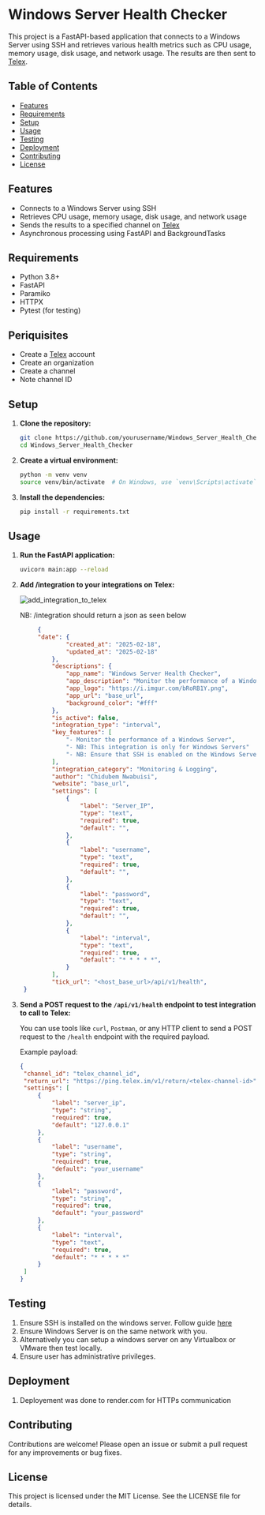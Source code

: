 # Windows Server Health Checker

This project is a FastAPI-based application that connects to a Windows Server using SSH and retrieves various health metrics such as CPU usage, memory usage, disk usage, and network usage. The results are then sent to [Telex](https://telex.im/).

## Table of Contents

- [Features](#features)
- [Requirements](#requirements)
- [Setup](#setup)
- [Usage](#usage)
- [Testing](#testing)
- [Deployment](#deployment)
- [Contributing](#contributing)
- [License](#license)

## Features

- Connects to a Windows Server using SSH
- Retrieves CPU usage, memory usage, disk usage, and network usage
- Sends the results to a specified channel on [Telex](https://telex.im/)
- Asynchronous processing using FastAPI and BackgroundTasks

## Requirements

- Python 3.8+
- FastAPI
- Paramiko
- HTTPX
- Pytest (for testing)

## Periquisites

- Create a [Telex](https://telex.im/) account
- Create an organization
- Create a channel
- Note channel ID

## Setup

1. **Clone the repository:**

   ```sh
   git clone https://github.com/yourusername/Windows_Server_Health_Checker.git
   cd Windows_Server_Health_Checker
   ```

2. **Create a virtual environment:**

   ```sh
   python -m venv venv
   source venv/bin/activate  # On Windows, use `venv\Scripts\activate`
   ```

3. **Install the dependencies:**

   ```sh
   pip install -r requirements.txt
   ```

## Usage

1. **Run the FastAPI application:**

   ```sh
   uvicorn main:app --reload
   ```

2. **Add /integration to your integrations on Telex:**

   ![add_integration_to_telex](image.png)

   NB: /integration should return a json as seen below

   ```json
        {
        "date": {
                "created_at": "2025-02-18",
                "updated_at": "2025-02-18"
            },
            "descriptions": {
                "app_name": "Windows Server Health Checker",
                "app_description": "Monitor the performance of a Windows Server",
                "app_logo": "https://i.imgur.com/bRoRB1Y.png",
                "app_url": "base_url",
                "background_color": "#fff"
            },
            "is_active": false,
            "integration_type": "interval",
            "key_features": [
                "- Monitor the performance of a Windows Server",
                "- NB: This integration is only for Windows Servers"
                "- NB: Ensure that SSH is enabled on the Windows Server"
            ],
            "integration_category": "Monitoring & Logging",
            "author": "Chidubem Nwabuisi",
            "website": "base_url",
            "settings": [
                {
                    "label": "Server_IP",
                    "type": "text",
                    "required": true,
                    "default": "",
                },
                {
                    "label": "username",
                    "type": "text",
                    "required": true,
                    "default": "",
                },
                {
                    "label": "password",
                    "type": "text",
                    "required": true,
                    "default": "",
                },
                {
                    "label": "interval",
                    "type": "text",
                    "required": true,
                    "default": "* * * * *",
                }
            ],
            "tick_url": "<host_base_url>/api/v1/health",
    }

   ```

3. **Send a POST request to the `/api/v1/health` endpoint to test integration to call to Telex:**

   You can use tools like `curl`, `Postman`, or any HTTP client to send a POST request to the `/health` endpoint with the required payload.

   Example payload:

   ```json
   {
   	"channel_id": "telex_channel_id",
   	"return_url": "https://ping.telex.im/v1/return/<telex-channel-id>",
   	"settings": [
   		{
   			"label": "server_ip",
   			"type": "string",
   			"required": true,
   			"default": "127.0.0.1"
   		},
   		{
   			"label": "username",
   			"type": "string",
   			"required": true,
   			"default": "your_username"
   		},
   		{
   			"label": "password",
   			"type": "string",
   			"required": true,
   			"default": "your_password"
   		},
   		{
   			"label": "interval",
   			"type": "text",
   			"required": true,
   			"default": "* * * * *"
   		}
   	]
   }
   ```

## Testing

1. Ensure SSH is installed on the windows server. Follow guide [here](https://learn.microsoft.com/en-us/windows-server/administration/openssh/openssh_install_firstuse?tabs=gui&pivots=windows-server-2025)
2. Ensure Windows Server is on the same network with you.
3. Alternatively you can setup a windows server on any Virtualbox or VMware then test locally.
4. Ensure user has administrative privileges.

## Deployment

1. Deployement was done to render.com for HTTPs communication

## Contributing

Contributions are welcome! Please open an issue or submit a pull request for any improvements or bug fixes.

## License

This project is licensed under the MIT License. See the LICENSE file for details.
